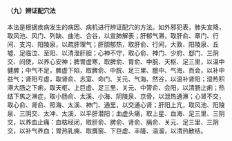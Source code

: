 #### （九）辨证配穴法

  本法是根据疾病发生的病因、病机进行辨证配穴的方法。如外邪犯表，肺失宣降，取风池、风门、列缺、曲池、合谷，以宣肺解表；肝郁气滞，取肝俞、章门、行间、支沟、阳陵泉，以疏肝理气；肝胆郁热，取肝俞、行间，大敦、阳陵泉、丘墟、足临泣、至阳、以清泄肝胆；心神不守，取心俞、神门、少府、郄门、三阴交、间使，以养心安神；脾胃虚寒，取脾俞、胃俞、中脘、天枢、足三里，以温中健脾；中气不足，脾虚下陷，取脾俞、中脘、足三里、膻中、气海、百会，以补中益气；肾阳亏虚，取肾俞、志室、命门、关元、气海、然谷，以温补肾阳；湿热积滞大肠之下痢，取天枢、上巨虚、足三里、关元、中膂俞、会阳，以清肠止痢；热结下焦之淋症，取小肠俞、太溪、小海、阴陵泉、京骨，以泄热通淋；心肾不交，取心俞、肾俞、照海、太溪、神门、通里，以交通心肾；肝阳上亢，取风池、阳陵泉、三阴交、太冲、太溪，以平肝潜阳；血虚头痛，取上星、血海、足三里、三阴交，以养血止痛：血枯经闭，取肝俞、脾俞、肾俞、膈俞、关元、足三里、三阴交，以补气养血；胃热乳痈、取膺窗、下巨虚、丰隆、温溜，以清热散结。

